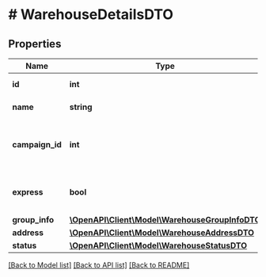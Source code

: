 # # WarehouseDetailsDTO

## Properties

Name | Type | Description | Notes
------------ | ------------- | ------------- | -------------
**id** | **int** | Идентификатор склада. |
**name** | **string** | Название склада. |
**campaign_id** | **int** | Идентификатор магазина, который связан со складом. |
**express** | **bool** | Возможна ли доставка для модели Экспресс. |
**group_info** | [**\OpenAPI\Client\Model\WarehouseGroupInfoDTO**](WarehouseGroupInfoDTO.md) |  | [optional]
**address** | [**\OpenAPI\Client\Model\WarehouseAddressDTO**](WarehouseAddressDTO.md) |  | [optional]
**status** | [**\OpenAPI\Client\Model\WarehouseStatusDTO**](WarehouseStatusDTO.md) |  | [optional]

[[Back to Model list]](../../README.md#models) [[Back to API list]](../../README.md#endpoints) [[Back to README]](../../README.md)
